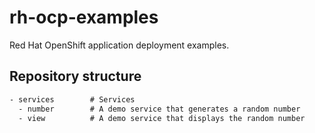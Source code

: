 # rh-ocp-examples

Red Hat OpenShift application deployment examples.

## Repository structure

```txt
- services        # Services
  - number        # A demo service that generates a random number
  - view          # A demo service that displays the random number
```
